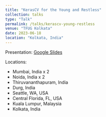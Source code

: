 ```yaml
---
title: "KerasCV for the Young and Restless"
collection: talks
type: "Talk"
permalink: /talks/kerascv-young-restless
venue: "TFUG Kolkata"
date: 2023-06-18
location: "Kolkata, India"
---
```


Presentation: [Google Slides](https://docs.google.com/presentation/d/1Up3RMvEJEpNfLamGjdfLiAVpEin6FjLYbxBbMr9lty8)

Locations:
- Mumbai, India x 2
- Noida, India x 2
- Thiruvananthapuram, India
- Durg, India
- Seattle, WA, USA
- Central Florida, FL, USA
- Kuala Lumpur, Malaysia
- Kolkata, India
